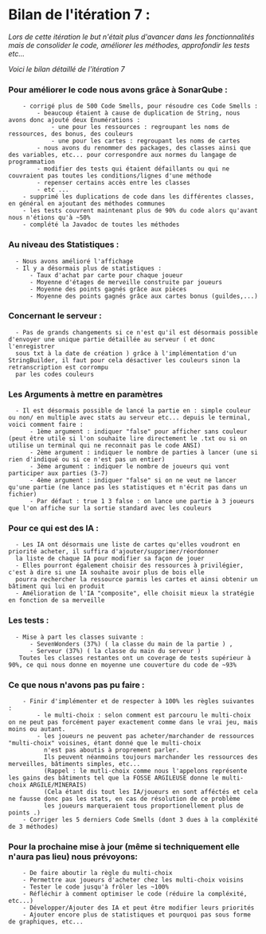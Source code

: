 
<h1> Bilan de l'itération 7 : </h1>
<i>
Lors de cette itération le but n'était plus d'avancer dans les fonctionnalités mais de consolider le code, améliorer les méthodes, 
approfondir les tests etc...

Voici le bilan détaillé de l'itération 7 
</i>  
  <h3>Pour améliorer le code nous avons grâce à SonarQube :</h3>
  
        - corrigé plus de 500 Code Smells, pour résoudre ces Code Smells :
            - beaucoup étaient à cause de duplication de String, nous avons donc ajouté deux Enumérations :
                - une pour les ressources : regroupant les noms de ressources, des bonus, des couleurs
                - une pour les cartes : regroupant les noms de cartes 
            - nous avons du renommer des packages, des classes ainsi que des variables, etc... pour correspondre aux normes du langage de programmation
            - modifier des tests qui étaient défaillants ou qui ne couvraient pas toutes les conditions/lignes d'une méthode 
            - repenser certains accès entre les classes 
            - etc ...
        - supprimé les duplications de code dans les différentes classes, en général en ajoutant des méthodes communes  
        - les tests couvrent maintenant plus de 90% du code alors qu'avant nous n'étions qu'à ~50% 
        - complété la Javadoc de toutes les méthodes
        
<h3>  Au niveau des Statistiques : </h3>
      
      - Nous avons amélioré l'affichage
      - Il y a désormais plus de statistiques :
          - Taux d'achat par carte pour chaque joueur 
          - Moyenne d'étages de merveille construite par joueurs
          - Moyenne des points gagnés grâce aux pièces
          - Moyenne des points gagnés grâce aux cartes bonus (guildes,...)
          
<h3>  Concernant le serveur : </h3>
      
      - Pas de grands changements si ce n'est qu'il est désormais possible d'envoyer une unique partie détaillée au serveur ( et donc l'enregistrer 
      sous txt à la date de création ) grâce à l'implémentation d'un StringBuilder, il faut pour cela désactiver les couleurs sinon la retranscription est corrompu 
      par les codes couleurs
          
<h3>  Les Arguments à mettre en paramètres</h3>

      - Il est désormais possible de lancé la partie en : simple couleur ou non/ en multiple avec stats au serveur etc... depuis le terminal, voici comment faire : 
          - 1ème argument : indiquer "false" pour afficher sans couleur (peut être utile si l'on souhaite lire directement le .txt ou si on utilise un terminal qui ne reconnait pas le code ANSI)
          - 2ème argument : indiquer le nombre de parties à lancer (une si rien d'indiqué ou si ce n'est pas un entier)
          - 3ème argument : indiquer le nombre de joueurs qui vont participer aux parties (3-7)
          - 4ème argument : indiquer "false" si on ne veut ne lancer qu'une partie (ne lance pas les statistiques et n'écrit pas dans un fichier)
          - Par défaut : true 1 3 false : on lance une partie à 3 joueurs que l'on affiche sur la sortie standard avec les couleurs
          
<h3>  Pour ce qui est des IA : </h3>
  
      - Les IA ont désormais une liste de cartes qu'elles voudront en priorité acheter, il suffira d'ajouter/supprimer/réordonner 
      la liste de chaque IA pour modifier sa façon de jouer 
      - Elles pourront également choisir des ressources à privilégier, c'est à dire si une IA souhaite avoir plus de bois elle 
      pourra rechercher la ressource parmis les cartes et ainsi obtenir un bâtiment qui lui en produit 
      - Amélioration de l'IA "composite", elle choisit mieux la stratégie en fonction de sa merveille  
  
  
<h3>  Les tests : </h3>
  
      - Mise à part les classes suivante : 
          - SevenWonders (37%) ( la classe du main de la partie ) , 
          - Serveur (37%) ( la classe du main du serveur )
       Toutes les classes restantes ont un coverage de tests supérieur à 90%, ce qui nous donne en moyenne une couverture du code de ~93%

       
<h3>  Ce que nous n'avons pas pu faire :</h3>
  
        - Finir d'implémenter et de respecter à 100% les règles suivantes : 
            - le multi-choix : selon comment est parcouru le multi-choix on ne peut pas forcément payer exactement comme dans le vrai jeu, mais moins ou autant.
            - les joueurs ne peuvent pas acheter/marchander de ressources "multi-choix" voisines, étant donné que le multi-choix 
              n'est pas aboutis à proprement parler. 
              Ils peuvent néanmoins toujours marchander les ressources des merveilles, bâtiments simples, etc...
              (Rappel : le mutli-choix comme nous l'appelons représente les gains des bâtiments tel que la FOSSE ARGILEUSE donne le multi-choix ARGILE/MINERAIS) 
              (Cela étant dis tout les IA/joueurs en sont afféctés et cela ne fausse donc pas les stats, en cas de résolution de ce problème 
              les joueurs marqueraient tous proportionellement plus de points .)
        - Corriger les 5 derniers Code Smells (dont 3 dues à la compléxité de 3 méthodes)
        
<h3>  Pour la prochaine mise à jour (même si techniquement elle n'aura pas lieu) nous prévoyons: </h3>
  
        - De faire aboutir la règle du multi-choix 
        - Permettre aux joueurs d'acheter chez les multi-choix voisins
        - Tester le code jusqu'à frôler les ~100%
        - Réfléchir à comment optimiser le code (réduire la compléxité, etc...)
        - Développer/Ajouter des IA et peut être modifier leurs priorités
        - Ajouter encore plus de statistiques et pourquoi pas sous forme de graphiques, etc... 
       
